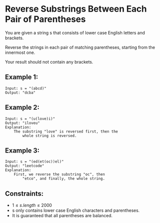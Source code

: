 # Reverse Substrings Between Each Pair of Parentheses

You are given a string s that consists of lower case English letters and  
brackets.

Reverse the strings in each pair of matching parentheses, starting from the  
innermost one.

Your result should not contain any brackets.

 

## Example 1:

    Input: s = "(abcd)"
    Output: "dcba"

## Example 2:

    Input: s = "(u(love)i)"
    Output: "iloveu"
    Explanation: 
        The substring "love" is reversed first, then the  
            whole string is reversed.

## Example 3:

    Input: s = "(ed(et(oc))el)"
    Output: "leetcode"
    Explanation: 
        First, we reverse the substring "oc", then  
            "etco", and finally, the whole string.

 

## Constraints:

* $1 \le s.length \le 2000$
* s only contains lower case English characters and parentheses.
* It is guaranteed that all parentheses are balanced.

